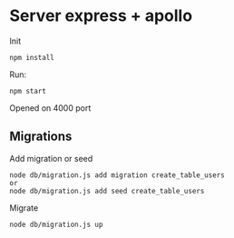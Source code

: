 Server express + apollo 
=========================
Init 
```
npm install
```

Run: 
```
npm start
```
Opened on 4000 port


## Migrations
Add migration or seed 

```
node db/migration.js add migration create_table_users
or
node db/migration.js add seed create_table_users
```

Migrate 
```
node db/migration.js up
```
